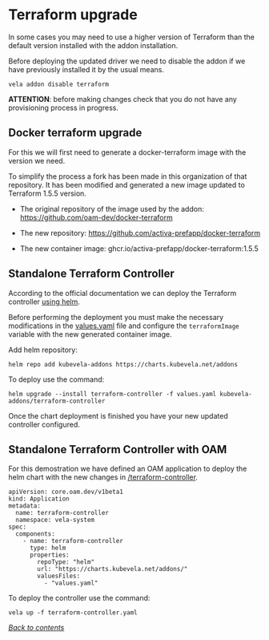 # Terraform upgrade

In some cases you may need to use a higher version of Terraform than the default version installed with the addon installation. 

Before deploying the updated driver we need to disable the addon if we have previously installed it by the usual means.

```
vela addon disable terraform
```
__ATTENTION__: before making changes check that you do not have any provisioning process in progress.

## Docker terraform upgrade

For this we will first need to generate a docker-terraform image with the version we need.

To simplify the process a fork has been made in this organization of that repository. It has been modified and generated a new image updated to Terraform 1.5.5 version.

- The original repository of the image used by the addon: https://github.com/oam-dev/docker-terraform

- The new repository: https://github.com/activa-prefapp/docker-terraform

- The new container image: ghcr.io/activa-prefapp/docker-terraform:1.5.5


## Standalone Terraform Controller

According to the official documentation we can deploy the Terraform controller [using helm](https://github.com/kubevela/terraform-controller/blob/master/getting-started.md#standalone-terraform-controller). 

Before performing the deployment you must make the necessary modifications in the [values.yaml](../terraform-controller/values.yaml) file and configure the ``terraformImage`` variable with the new generated container image.

Add helm repository:

```
helm repo add kubevela-addons https://charts.kubevela.net/addons
```

To deploy use the command:

```
helm upgrade --install terraform-controller -f values.yaml kubevela-addons/terraform-controller
```

Once the chart deployment is finished you have your new updated controller configured.

## Standalone Terraform Controller with OAM

For this demostration we have defined an OAM application to deploy the helm chart with the new changes in [/terraform-controller](../terraform-controller/).

```
apiVersion: core.oam.dev/v1beta1
kind: Application
metadata:
  name: terraform-controller
  namespace: vela-system
spec:
  components:
    - name: terraform-controller
      type: helm
      properties:
        repoType: "helm"
        url: "https://charts.kubevela.net/addons/"
        valuesFiles:
          - "values.yaml"
```

To deploy the controller use the command:

```
vela up -f terraform-controller.yaml
```



*[Back to contents](../README.md)*